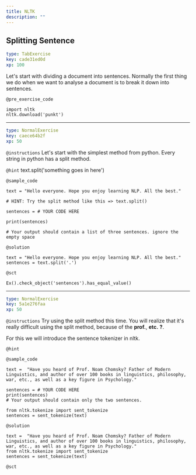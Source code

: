 ```yaml
---
title: NLTK
description: ""
---
```


## Splitting Sentence

```yaml
type: TabExercise
key: cade31ed0d
xp: 100
```

Let's start with dividing a document into sentences. Normally the first thing we do when we want to analyse a document is to break it down into sentences.

`@pre_exercise_code`
```{python}
import nltk
nltk.download('punkt')
```

***

```yaml
type: NormalExercise
key: caece64b2f
xp: 50
```

`@instructions`
Let's start with the simplest method from python. Every string in python has a split method.

`@hint`
text.split('something goes in here')

`@sample_code`
```{python}
text = "Hello everyone. Hope you enjoy learning NLP. All the best."

# HINT: Try the split method like this => text.split()

sentences = # YOUR CODE HERE

print(sentences)

# Your output should contain a list of three sentences. ignore the empty space
```

`@solution`
```{python}
text = "Hello everyone. Hope you enjoy learning NLP. All the best."
sentences = text.split('.')
```

`@sct`
```{python}
Ex().check_object('sentences').has_equal_value()
```

***

```yaml
type: NormalExercise
key: 5a1e276faa
xp: 50
```

`@instructions`
Try using the split method this time. You will realize that it's really difficult using the split method, because of the **prof.**, **etc.** **?**.

For this we will introduce the sentence tokenizer in nltk.

`@hint`


`@sample_code`
```{python}
text =  "Have you heard of Prof. Noam Chomsky? Father of Modern Linguistics, and author of over 100 books in linguistics, philosophy, war, etc., as well as a key figure in Psychology."

sentences = # YOUR CODE HERE
print(sentences)
# Your output should contain only the two sentences.

from nltk.tokenize import sent_tokenize
sentences = sent_tokenize(text)
```

`@solution`
```{python}
text =  "Have you heard of Prof. Noam Chomsky? Father of Modern Linguistics, and author of over 100 books in linguistics, philosophy, war, etc., as well as a key figure in Psychology."
from nltk.tokenize import sent_tokenize
sentences = sent_tokenize(text)
```

`@sct`
```{python}

```

